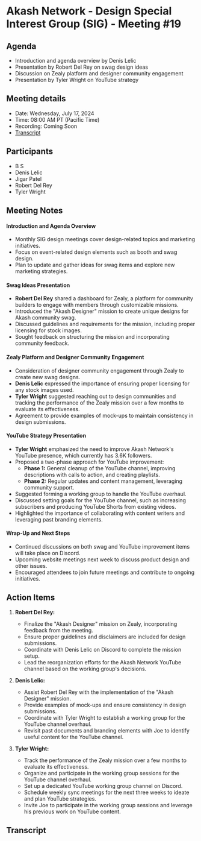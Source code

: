 # Akash Network - Design Special Interest Group (SIG) - Meeting #19

## Agenda
- Introduction and agenda overview by Denis Lelic
- Presentation by Robert Del Rey on swag design ideas
- Discussion on Zealy platform and designer community engagement
- Presentation by Tyler Wright on YouTube strategy

## Meeting details
- Date: Wednesday, July 17, 2024
- Time: 08:00 AM PT (Pacific Time)
- Recording: Coming Soon
- [Transcript](#transcript)

## Participants
- B S
- Denis Lelic
- Jigar Patel
- Robert Del Rey
- Tyler Wright

## Meeting Notes
#### Introduction and Agenda Overview
- Monthly SIG design meetings cover design-related topics and marketing initiatives.
- Focus on event-related design elements such as booth and swag design.
- Plan to update and gather ideas for swag items and explore new marketing strategies.

#### Swag Ideas Presentation
- **Robert Del Rey** shared a dashboard for Zealy, a platform for community builders to engage with members through customizable missions.
- Introduced the "Akash Designer" mission to create unique designs for Akash community swag.
- Discussed guidelines and requirements for the mission, including proper licensing for stock images.
- Sought feedback on structuring the mission and incorporating community feedback.

#### Zealy Platform and Designer Community Engagement
- Consideration of designer community engagement through Zealy to create new swag designs.
- **Denis Lelic** expressed the importance of ensuring proper licensing for any stock images used.
- **Tyler Wright** suggested reaching out to design communities and tracking the performance of the Zealy mission over a few months to evaluate its effectiveness.
- Agreement to provide examples of mock-ups to maintain consistency in design submissions.

#### YouTube Strategy Presentation
- **Tyler Wright** emphasized the need to improve Akash Network's YouTube presence, which currently has 3.6K followers.
- Proposed a two-phase approach for YouTube improvement:
  - **Phase 1:** General cleanup of the YouTube channel, improving descriptions with calls to action, and creating playlists.
  - **Phase 2:** Regular updates and content management, leveraging community support.
- Suggested forming a working group to handle the YouTube overhaul.
- Discussed setting goals for the YouTube channel, such as increasing subscribers and producing YouTube Shorts from existing videos.
- Highlighted the importance of collaborating with content writers and leveraging past branding elements.

#### Wrap-Up and Next Steps
- Continued discussions on both swag and YouTube improvement items will take place on Discord.
- Upcoming website meetings next week to discuss product design and other issues.
- Encouraged attendees to join future meetings and contribute to ongoing initiatives.

## Action Items

1. **Robert Del Rey:**
   - Finalize the "Akash Designer" mission on Zealy, incorporating feedback from the meeting.
   - Ensure proper guidelines and disclaimers are included for design submissions.
   - Coordinate with Denis Lelic on Discord to complete the mission setup.
   - Lead the reorganization efforts for the Akash Network YouTube channel based on the working group's decisions.

2. **Denis Lelic:**
   - Assist Robert Del Rey with the implementation of the "Akash Designer" mission.
   - Provide examples of mock-ups and ensure consistency in design submissions.
   - Coordinate with Tyler Wright to establish a working group for the YouTube channel overhaul.
   - Revisit past documents and branding elements with Joe to identify useful content for the YouTube channel.

3. **Tyler Wright:**
   - Track the performance of the Zealy mission over a few months to evaluate its effectiveness.
   - Organize and participate in the working group sessions for the YouTube channel overhaul.
   - Set up a dedicated YouTube working group channel on Discord.
   - Schedule weekly sync meetings for the next three weeks to ideate and plan YouTube strategies.
   - Invite Joe to participate in the working group sessions and leverage his previous work on YouTube content.

## Transcript
